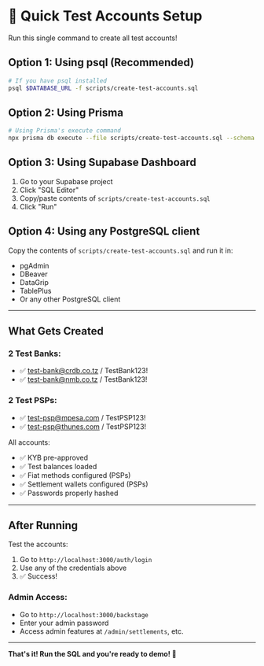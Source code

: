# 🚀 Quick Test Accounts Setup

Run this single command to create all test accounts!

## Option 1: Using psql (Recommended)

```bash
# If you have psql installed
psql $DATABASE_URL -f scripts/create-test-accounts.sql
```

## Option 2: Using Prisma

```bash
# Using Prisma's execute command
npx prisma db execute --file scripts/create-test-accounts.sql --schema prisma/schema.prisma
```

## Option 3: Using Supabase Dashboard

1. Go to your Supabase project
2. Click "SQL Editor"
3. Copy/paste contents of `scripts/create-test-accounts.sql`
4. Click "Run"

## Option 4: Using any PostgreSQL client

Copy the contents of `scripts/create-test-accounts.sql` and run it in:
- pgAdmin
- DBeaver
- DataGrip
- TablePlus
- Or any other PostgreSQL client

---

## What Gets Created

### 2 Test Banks:
- ✅ test-bank@crdb.co.tz / TestBank123!
- ✅ test-bank@nmb.co.tz / TestBank123!

### 2 Test PSPs:
- ✅ test-psp@mpesa.com / TestPSP123!
- ✅ test-psp@thunes.com / TestPSP123!

All accounts:
- ✅ KYB pre-approved
- ✅ Test balances loaded
- ✅ Fiat methods configured (PSPs)
- ✅ Settlement wallets configured (PSPs)
- ✅ Passwords properly hashed

---

## After Running

Test the accounts:
1. Go to `http://localhost:3000/auth/login`
2. Use any of the credentials above
3. ✅ Success!

### Admin Access:
- Go to `http://localhost:3000/backstage`
- Enter your admin password
- Access admin features at `/admin/settlements`, etc.

---

**That's it! Run the SQL and you're ready to demo! 🎉**
